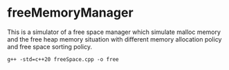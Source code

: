 # freeMemoryManager
This is a simulator of a free space manager which simulate malloc memory and the free heap memory situation with different memory allocation policy and free space sorting policy.

`g++ -std=c++20 freeSpace.cpp -o free`

